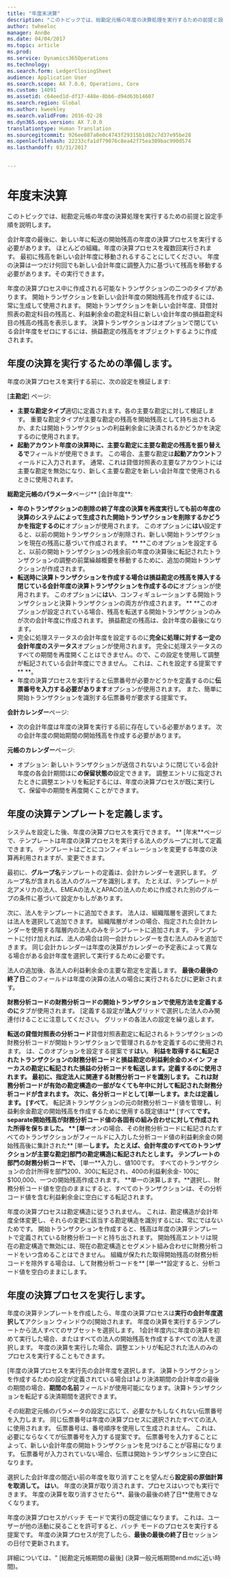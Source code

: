 ```yaml
---
title: "年度末決算"
description: "このトピックでは、総勘定元帳の年度の決算処理を実行するための前提と設定手順を説明します。"
author: twheeloc
manager: AnnBe
ms.date: 04/04/2017
ms.topic: article
ms.prod: 
ms.service: Dynamics365Operations
ms.technology: 
ms.search.form: LedgerClosingSheet
audience: Application User
ms.search.scope: AX 7.0.0, Operations, Core
ms.custom: 14091
ms.assetid: c64eed1d-df17-448e-8bb6-d94d63b14607
ms.search.region: Global
ms.author: kweekley
ms.search.validFrom: 2016-02-28
ms.dyn365.ops.version: AX 7.0.0
translationtype: Human Translation
ms.sourcegitcommit: 926ee087a0e0c4743f29315b1d82c7d37e95be28
ms.openlocfilehash: 22233cfa1df79076c8ea42f75ea309bac990d574
ms.lasthandoff: 03/31/2017


---
```


# <a name="year-end-close"></a>年度末決算

このトピックでは、総勘定元帳の年度の決算処理を実行するための前提と設定手順を説明します。 

会計年度の最後に、新しい年に転送の開始残高の年度の決算プロセスを実行する必要があります。 ほとんどの組織。年度の決算プロセスを複数回実行されます。 最初に残高を新しい会計年度に移動されるすることにしてください。 年度の決算は一つだけ何回でも新しい会計年度に調整入力に基づいて残高を移動する必要があります。その実行できます。 

年度の決算プロセス中に作成される可能なトランザクションの二つのタイプがあります。 開始トランザクションを新しい会計年度の開始残高を作成するには、常に生成して使用されます。 開始トランザクションを新しい会計年度、貸借対照表の勘定科目の残高と、利益剰余金の勘定科目に新しい会計年度の損益勘定科目の残高の残高を表示します。 決算トランザクションはオプションで閉じている会計年度をゼロにするには、損益勘定の残高をオブジェクトするように作成されます。

## <a name="prepare-to-run-the-year-end-close"></a>年度の決算を実行するための準備します。
年度の決算プロセスを実行する前に、次の設定を検証します: 

[**主勘定**] ページ:

-   **主要な勘定タイプ**適切に定義されます。各の主要な勘定に対して検証します。 重要な勘定タイプが主要な勘定の残高を開始残高として持ち出されるか、または開始トランザクションの利益剰余金に決済されるかどうかを決定するのに使用されます。
-   **起動アカウント年度の決算時に、主要な勘定に主要な勘定の残高を振り替えるで**フィールドが使用できます。 この場合、主要な勘定は**起動アカウント**フィールドに入力されます。 通常、これは貸借対照表の主要なアカウントには主要な勘定を無効になり、新しく主要な勘定を新しい会計年度で使用されるときに使用されます。

**総勘定元帳のパラメータ**ページ** [会計年度**:

-   **年のトランザクションの削除の終了年度の決算を再度実行しても前の年度の決算のシステムによって生成された開始トランザクションを削除するかどうかを指定するのに**オプションが使用されます。 このオプションに**はい**設定すると、以前の開始トランザクションが削除され、新しい開始トランザクションを現在の残高に基づいて作成されます。 ** **このオプションを設定すると、以前の開始トランザクションの残余前の年度の決算後に転記されたトランザクションの調整の前葉繰越概要を移動するために、追加の開始トランザクションが作成されます。
-   **転送時に決算トランザクションを作成する場合は損益勘定の残高を挿入する閉じている会計年度の決算トランザクションを作成するのに**オプションが使用されます。 このオプションに**はい**、コンフィギュレーションする開始トランザクションと決算トランザクションの両方が作成されます。 ** **このオプションが設定されている場合、残高を転送する開始トランザクションのみが次の会計年度に作成されます。 損益勘定の残高は、会計年度の最後になります。
-   完全に処理ステータスの会計年度を設定するのに**完全に処理に対する一定の会計年度のステータス**オプションが使用されます。 完全に処理ステータスのすべての期間を再度開くことはできません。ので、この設定を使用して調整が転記されている会計年度にできません。 これは、これを設定する提案です** **。
-   年度の決算プロセスを実行すると伝票番号が必要かどうかを定義するのに**伝票番号を入力する必要があります**オプションが使用されます。 また、簡単に開始トランザクションを識別する伝票番号が要求する提案です。

**会計カレンダー**ページ:

-   次の会計年度は年度の決算を実行する前に存在している必要があります。 次の会計年度の開始期間の開始残高を作成する必要があります。

**元帳のカレンダー**ページ:

-   オプション: 新しいトランザクションが送信されないように閉じている会計年度の各会計期間はに**の保留状態の**設定できます。 調整エントリに指定されたときに調整エントリを転記するには、年度の決算プロセスが既に実行して、保留中の期間を再度開くことができます。

## <a name="define-year-end-close-templates"></a>年度の決算テンプレートを定義します。
システムを設定した後、年度の決算プロセスを実行できます。 ** [年末**ページで、テンプレートは年度の決算プロセスを実行する法人のグループに対して定義できます。 テンプレートはごとにコンフィギュレーションを変更する年度の決算再利用されますが、変更できます。 

最初に、**グループ名**テンプレートの定義は、会計カレンダーを選択します。 グループ名が含まれる法人のグループを識別します。  たとえば、テンプレートが北アメリカの法人、EMEAの法人とAPACの法人のために作成された別のグループの条件に基づいて設定かもしがあります。 

次に、法人をテンプレートに追加できます。 法人は、組織階層を選択してまたは法人を選択して追加できます。 組織階層がオンの場合、指定された会計カレンダーを使用する階層内の法人のみをテンプレートに追加されます。 テンプレートに付け加えれば、法人の場合は同一会計カレンダーを含む法人のみを追加できます。 同じ会計カレンダーは年度の決算がカレンダーの予定表によって異なる場合がある会計年度を選択して実行するために必要です。 

法人の追加後、各法人の利益剰余金の主要な勘定を定義します。 **最後の最後の終了日**このフィールドは年度の決算の法人の場合に実行されるたびに更新されます。 

**財務分析コードの財務分析コードの開始トランザクションで使用方法を定義するのに**タブが使用されます。 [定義する設定が**法人**グリッドで選択した法人のみ関連付けることに注意してください。 グリッドの各法人の設定を繰り返します。 

**転送の貸借対照表の分析コード**貸借対照表勘定に転記されるトランザクションの財務分析コードが開始トランザクションで管理されるかを定義するのに使用されます。 は、このオプションを設定する提案です**はい**。 **利益を取得するに転記されたトランザクションの財務分析コードと損益勘定の利益剰余金のメイン フォーカスの勘定に転記された損益の分析コードを転送します。**定義するのに使用されます。 最初に、指定法人に関連する財務分析コードを識別します。 これは財務分析コードが有効の勘定構造の一部がなくても年中に対して転記された財務分析コードが含まれます。 次に、各分析コードとして[単一**します。**または定義します。** [すべて**。  転記済トランザクションの元の財務分析コード値を管理し、利益剰余金勘定の開始残高を作成するために使用する既定値は** [すべて**です。 separate開始残高が財務分析コード値の各固有の組み合わせに対して作成された所得を保ちました。 ** [単一**オンの場合、その財務分析コードに転記されたすべてのトランザクションがフィールドに入力した分析コード値の利益剰余金の開始残高後に集計された** [単一**します。 たとえば、会計年度のすべてのトランザクションが主要な勘定]部門の勘定構造に転記されたとします。 テンプレートの部門の財務分析コードで、** [単一**入力し、値100です。 すべてのトランザクションの合計所得を部門200、300に転記され、400の利益剰余金- 100に$100,000、一つの開始残高作成されます。 **単一の決算します。**選択し、財務分析コード値を空白のままにすると、すべてのトランザクションは、その分析コード値を含む利益剰余金に空白にする転記されます。 

年度の決算プロセスは勘定構造に従うされません。 これは、勘定構造が会計年度全体変更し、それらの変更に該当する勘定構造を識別するには、常にではないためです。  開始トランザクションを作成すると、残高は年度の決算テンプレートで定義されている財務分析コードと持ち出されます。 開始残高エントリは現在の勘定構造で無効には、現在の勘定構造とセグメント組み合わせに財務分析コードをいつ含めることはできません。 組織が保たれた取得開始残高の財務分析コードを除外する場合は、して財務分析コードを** [単一**設定すると、分析コード値を空白のままにします。

## <a name="run-the-year-end-close-process"></a>年度の決算プロセスを実行します。
年度の決算テンプレートを作成したら、年度の決算プロセスは**実行の会計年度選択して**アクション ウィンドウの[開始されます。 年度の決算を実行するテンプレートから法人すべてのサブセットを選択します。 1会計年度内に年度の決算を初めて実行した場合、またはすべての法人の開始残高を作成するすべての法人を選択します。 年度の決算を実行した場合、調整エントリが転記された法人のみのプロセスを実行することもできます。 

[年度の決算プロセスを実行先の会計年度を選択します。 決算トランザクションを作成するための設定が定義されている場合は1より決済期間の会計年度の最後の期間の場合、**期間の名前**フィールドが使用可能になります。決算トランザクションを転記する決済期間を選択できます。 

その総勘定元帳のパラメータの設定に応じて、必要なかもしなくれない伝票番号を入力します。 同じ伝票番号は年度の決算プロセスに選択されたすべての法人に使用されます。 伝票番号は、番号順序を使用して生成されません。 これは、必要にならなくてが伝票番号を入力する提案です。 伝票番号を入力することによって、新しい会計年度の開始トランザクションを見つけることが容易になります。 伝票番号が入力されていない場合、伝票は開始トランザクションに空白になります。 

選択した会計年度の間近い前の年度を取り消すことを望んだら**設定前の原価計算を取消して。** **はい**。 年度の決算が取り消されます、プロセスはいつでも実行できます。 年度の決算を取り消すさせたら**、最後の最後の終了日**使用できなくなります。 

年度の決算プロセスがバッチ モードで実行の既定値になります。 これは、ユーザーが他の活動に戻ることを許可すると、バッチ モードのプロセスを実行する提案です。 年度の決算プロセスが完了したら、**最後の最後の終了日**セッションの日付で更新されます。

詳細については、" [総勘定元帳期間の最後] (決算一般元帳期間end.mdに近い時間)。


